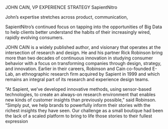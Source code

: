 JOHN CAIN, VP EXPERIENCE STRATEGY
SapientNitro

John’s expertise stretches across product, communication, 

SapientNitro’s continued focus on tapping into the opportunities of Big Data to help clients better understand the habits of their increasingly wired, rapidly evolving consumers. 

JOHN CAIN is a widely published author,  and visionary that operates at the intersection of research and design. He and his partner Rick Robinson bring more than two decades of continuous innovation in studying consumer behavior with a focus on transforming companies through design, strategy, and innovation. Earlier in their careers, Robinson and Cain co-founded E-Lab, an ethnographic research firm acquired by Sapient in 1999 and which remains an integral part of its research and experience design teams. 

“At Sapient, we’ve developed innovative methods, using sensor-based technologies, to create an always-on research environment that enables new kinds of customer insights than previously possible,” said Robinson. “Simply put, we help brands to powerfully inform their stories with the richest insights they have seen. Our challenge as a small boutique had been the lack of a scaled platform to bring to life those stories to their fullest expression


